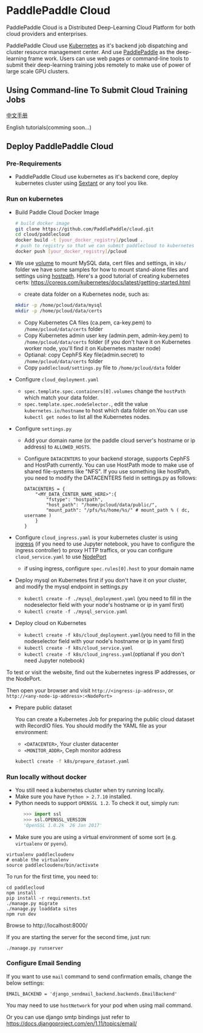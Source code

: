 # PaddlePaddle Cloud

PaddlePaddle Cloud is a Distributed Deep-Learning Cloud Platform for both cloud
providers and enterprises.

PaddlePaddle Cloud use [Kubernetes](https://kubernetes.io) as it's backend job
dispatching and cluster resource management center. And use [PaddlePaddle](https://github.com/PaddlePaddle/Paddle.git)
as the deep-learning frame work. Users can use web pages or command-line tools
to submit their deep-learning training jobs remotely to make use of power of
large scale GPU clusters.

## Using Command-line To Submit Cloud Training Jobs

[中文手册](./doc/usage_cn.md)

English tutorials(comming soon...)

## Deploy PaddlePaddle Cloud

### Pre-Requirements
- PaddlePaddle Cloud use kubernetes as it's backend core, deploy kubernetes cluster
  using [Sextant](https://github.com/k8sp/sextant) or any tool you like.


### Run on kubernetes
- Build Paddle Cloud Docker Image

  ```bash
  # build docker image
  git clone https://github.com/PaddlePaddle/cloud.git
  cd cloud/paddlecloud
  docker build -t [your_docker_registry]/pcloud .
  # push to registry so that we can submit paddlecloud to kubernetes
  docker push [your_docker_registry]/pcloud
  ```

- We use [volume](https://kubernetes.io/docs/concepts/storage/volumes/) to mount MySQL data,
  cert files and settings, in `k8s/` folder we have some samples for how to mount
  stand-alone files and settings using [hostpath](https://kubernetes.io/docs/concepts/storage/volumes/#hostpath). Here's
  a good tutorial of creating kubernetes certs: https://coreos.com/kubernetes/docs/latest/getting-started.html

  - create data folder on a Kubernetes node, such as:
  
  ```bash
  mkdir -p /home/pcloud/data/mysql
  mkdir -p /home/pcloud/data/certs
  ```
  - Copy Kubernetes CA files (ca.pem, ca-key.pem) to `/home/pcloud/data/certs` folder
  - Copy Kubernetes admin user key (admin.pem, admin-key.pem) to `/home/pcloud/data/certs` folder (if you don't have it on Kubernetes worker node, you'll find it on Kubernetes master node)
  - Optianal: copy CephFS Key file(admin.secret) to `/home/pcloud/data/certs` folder
  - Copy `paddlecloud/settings.py` file to `/home/pcloud/data` folder

- Configure `cloud_deployment.yaml`
  - `spec.template.spec.containers[0].volumes` change the `hostPath` which match your data folder.
  - `spec.template.spec.nodeSelector.`, edit the value `kubernetes.io/hostname` to host which data folder on.You can use `kubectl get nodes` to list all the Kubernetes nodes.
- Configure `settings.py`
  - Add your domain name (or the paddle cloud server's hostname or ip address) to `ALLOWED_HOSTS`.
  - Configure `DATACENTERS` to your backend storage, supports CephFS and HostPath currently.
    You can use HostPath mode to make use of shared file-systems like "NFS".
    If you use something like hostPath, you need to modify the DATACENTERS field in settings.py as follows:
   
    ```
    DATACENTERS = {
        "<MY_DATA_CENTER_NAME_HERE>":{
            "fstype": "hostpath",
            "host_path": "/home/pcloud/data/public/",
            "mount_path": "/pfs/%s/home/%s/" # mount_path % ( dc, username )
        }
    }
    ```
    
- Configure `cloud_ingress.yaml` is your kubernetes cluster is using [ingress](https://kubernetes.io/docs/concepts/services-networking/ingress/) (if you need to use Jupyter notebook, you have to configure the ingress controller)
  to proxy HTTP traffics, or you can configure `cloud_service.yaml` to use [NodePort](https://kubernetes.io/docs/concepts/services-networking/service/#type-nodeport)
  - if using ingress, configure `spec.rules[0].host` to your domain name
- Deploy mysql on Kubernetes first if you don't have it on your cluster, and modify the mysql endpoint in settings.py
  - `kubectl create -f ./mysql_deployment.yaml` (you need to fill in the nodeselector field with your node's hostname or ip in yaml first)
  - `kubectl create -f ./mysql_service.yaml`
- Deploy cloud on Kubernetes
  - `kubectl create -f k8s/cloud_deployment.yaml`(you need to fill in the nodeselector field with your node's hostname or ip in yaml first)
  - `kubectl create -f k8s/cloud_service.yaml`
  - `kubectl create -f k8s/cloud_ingress.yaml`(optianal if you don't need Jupyter notebook)


To test or visit the website, find out the kubernetes ingress IP
addresses, or the NodePort.

Then open your browser and visit `http://<ingress-ip-address>`, or
`http://<any-node-ip-address>:<NodePort>`

- Prepare public dataset

  You can create a Kubernetes Job for preparing the public cloud dataset with RecordIO files. You should modify the YAML file as your environment:
  - `<DATACENTER>`, Your cluster datacenter 
  - `<MONITOR_ADDR>`, Ceph monitor address
  ```bash
  kubectl create -f k8s/prepare_dataset.yaml
  ```

### Run locally without docker

- You still need a kubernetes cluster when try running locally.
- Make sure you have `Python > 2.7.10` installed.
- Python needs to support `OPENSSL 1.2`. To check it out, simply run:
    ```python
       >>> import ssl
       >>> ssl.OPENSSL_VERSION
       'OpenSSL 1.0.2k  26 Jan 2017'
    ```
- Make sure you are using a virtual environment of some sort (e.g. `virtualenv` or
`pyenv`).

```
virtualenv paddlecloudenv
# enable the virtualenv
source paddlecloudenv/bin/activate
```

To run for the first time, you need to:

```
cd paddlecloud
npm install
pip install -r requirements.txt
./manage.py migrate
./manage.py loaddata sites
npm run dev
```

Browse to http://localhost:8000/

If you are starting the server for the second time, just run:
```
./manage.py runserver
```

### Configure Email Sending
If you want to use `mail` command to send confirmation emails, change the below settings:

```
EMAIL_BACKEND = 'django_sendmail_backend.backends.EmailBackend'
```

You may need to use `hostNetwork` for your pod when using mail command.

Or you can use django smtp bindings just refer to https://docs.djangoproject.com/en/1.11/topics/email/
